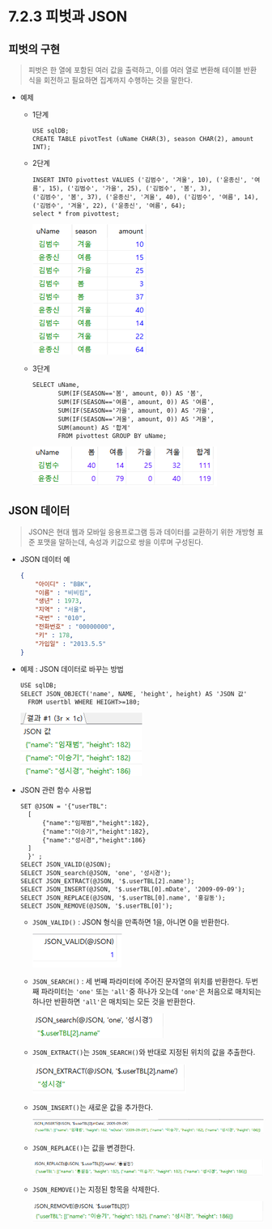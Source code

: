 # 7.2.3 피벗과 JSON



## 피벗의 구현

> 피벗은 한 열에 포함된 여러 값을 출력하고, 이를 여러 열로 변환해 테이블 반환 식을 회전하고 필요하면 집계까지 수행하는 것을 말한다.



* 예제

  * 1단계

    ```mariadb
    USE sqlDB;
    CREATE TABLE pivotTest (uName CHAR(3), season CHAR(2), amount INT);
    ```

    

  * 2단계

    ```mariadb
    INSERT INTO pivottest VALUES ('김범수', '겨울', 10), ('윤종신', '여름', 15), ('김범수', '가을', 25), ('김범수', '봄', 3),
    ('김범수', '봄', 37), ('윤종신', '겨울', 40), ('김범수', '여름', 14), ('김범수', '겨울', 22), ('윤종신', '여름', 64);
    select * from pivottest;
    ```

    ![image-20210318185010758](markdown-images/image-20210318185010758.png)

  * 3단계

    ```mariadb
    SELECT uName,
    	   SUM(IF(SEASON=='봄', amount, 0)) AS '봄',
    	   SUM(IF(SEASON=='여름', amount, 0)) AS '여름',
    	   SUM(IF(SEASON=='가을', amount, 0)) AS '가을',
    	   SUM(IF(SEASON=='겨울', amount, 0)) AS '겨울',
    	   SUM(amount) AS '합계'
    	   FROM pivottest GROUP BY uName;
    ```

    ![image-20210318185832688](markdown-images/image-20210318185832688.png)



## JSON 데이터

> JSON은 현대 웹과 모바일 응용프로그램 등과 데이터를 교환하기 위한 개방형 표준 포맷을 말하는데, 속성과 키값으로 쌍을 이루며 구성된다. 

* JSON 데이터 예

  ```json
  {    
      "아이디" : "BBK",
      "이름" : "비비킴",
      "생년" : 1973,
      "지역" : "서울",
      "국번" : "010",
      "전화번호" : "00000000",
      "키" : 178,
      "가입일" : "2013.5.5"
  }
  ```

  

* 예제 : JSON 데이터로 바꾸는 방법

  ```mariadb
  USE sqlDB;
  SELECT JSON_OBJECT('name', NAME, 'height', height) AS 'JSON 값'
  	FROM usertbl WHERE HEIGHT>=180;
  ```

  ![image-20210318190416999](markdown-images/image-20210318190416999.png)

* JSON 관련 함수 사용법

  ```mariadb
  SET @JSON = '{"userTBL":
  	[
  		{"name":"임재범","height":182},
  		{"name":"이승기","height":182},
  		{"name":"성시경","height":186}
  	]
  	}' ;
  SELECT JSON_VALID(@JSON);
  SELECT JSON_search(@JSON, 'one', '성시경');
  SELECT JSON_EXTRACT(@JSON, '$.userTBL[2].name');
  SELECT JSON_INSERT(@JSON, '$.userTBL[0].mDate', '2009-09-09');
  SELECT JSON_REPLACE(@JSON, '$.userTBL[0].name', '홍길동');
  SELECT JSON_REMOVE(@JSON, '$.userTBL[0]');
  ```

  * `JSON_VALID()` : JSON 형식을 만족하면 1을, 아니면 0을 반환한다.

    ![image-20210318191341688](markdown-images/image-20210318191341688.png)

  * `JSON_SEARCH()` : 세 번째 파라미터에 주어진 문자열의 위치를 반환한다. 두번째 파라미터는 `'one'` 또는 `'all'`중 하나가 오는데 `'one'`은 처음으로 매치되는 하나만 반환하면 `'all'`은 매치되는 모든 것을 반환한다.

    ![image-20210318191538644](markdown-images/image-20210318191538644.png)

  * `JSON_EXTRACT()`는 `JSON_SEARCH()`와 반대로 지정된 위치의 값을 추출한다.

    ![image-20210318191707540](markdown-images/image-20210318191707540.png)

  * `JSON_INSERT()`는 새로운 값을 추가한다.

    ![image-20210318192139663](markdown-images/image-20210318192139663.png)

  * `JSON_REPLACE()`는 값을 변경한다.

    ![image-20210318191917678](markdown-images/image-20210318191917678.png)
  
  * `JSON_REMOVE()`는 지정된 항목을 삭제한다.
  
    ![image-20210318192041085](markdown-images/image-20210318192041085.png)
  
    
  
    
  